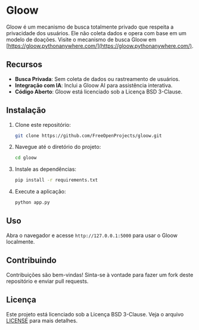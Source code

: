 # Gloow

Gloow é um mecanismo de busca totalmente privado que respeita a privacidade dos usuários. Ele não coleta dados e opera com base em um modelo de doações. Visite o mecanismo de busca Gloow em [https://gloow.pythonanywhere.com/](https://gloow.pythonanywhere.com/).

## Recursos

- **Busca Privada**: Sem coleta de dados ou rastreamento de usuários.
- **Integração com IA**: Inclui a Gloow AI para assistência interativa.
- **Código Aberto**: Gloow está licenciado sob a Licença BSD 3-Clause.

## Instalação

1. Clone este repositório:
   ```bash
   git clone https://github.com/FreeOpenProjects/gloow.git
   ```
2. Navegue até o diretório do projeto:
   ```bash
   cd gloow
   ```
3. Instale as dependências:
   ```bash
   pip install -r requirements.txt
   ```
4. Execute a aplicação:
   ```bash
   python app.py
   ```

## Uso

Abra o navegador e acesse `http://127.0.0.1:5000` para usar o Gloow localmente.

## Contribuindo

Contribuições são bem-vindas! Sinta-se à vontade para fazer um fork deste repositório e enviar pull requests.

## Licença

Este projeto está licenciado sob a Licença BSD 3-Clause. Veja o arquivo [LICENSE](LICENSE) para mais detalhes.
